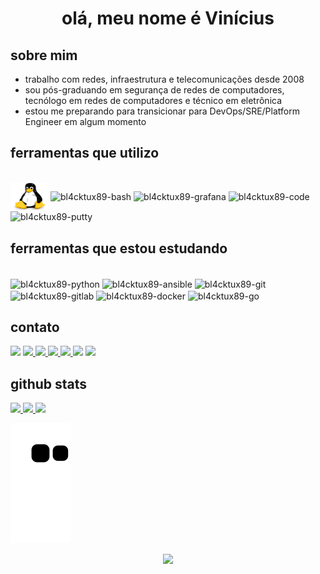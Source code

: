 <h1 align="center"> olá, meu nome é Vinícius </h1>

<h2 align="left"> sobre mim </h2>
<ul align="left">
  <li>trabalho com redes, infraestrutura e telecomunicações desde 2008</li>
  <li>sou pós-graduando em segurança de redes de computadores, tecnólogo em redes de computadores e técnico em eletrônica</li>
  <li>estou me preparando para transicionar para DevOps/SRE/Platform Engineer em algum momento</li>
</ul>

<h2 align="left">ferramentas que utilizo</h2>
<div align="left" style="display: inline_block"><br>
  <img align="center" alt="bl4cktux89-linux" height="45" width="60" src="https://github.com/devicons/devicon/blob/master/icons/linux/linux-original.svg">
  <img align="center" alt="bl4cktux89-bash" height="45" width="60" src="https://cdn.jsdelivr.net/gh/devicons/devicon/icons/bash/bash-original.svg">
  <img align="center" alt="bl4cktux89-grafana" height="45" width="60" src="https://cdn.jsdelivr.net/gh/devicons/devicon/icons/grafana/grafana-original.svg" />
  <img align="center" alt="bl4cktux89-code" height="45" width="60" src="https://cdn.jsdelivr.net/gh/devicons/devicon/icons/vscode/vscode-original.svg">
  <img align="center" alt="bl4cktux89-putty" height="45" width="60" src="https://cdn.jsdelivr.net/gh/devicons/devicon/icons/putty/putty-original.svg" />       
</div>

<h2 align="left">ferramentas que estou estudando</h2>
<div align="left" style="display: inline_block"><br>
  <img align="center" alt="bl4cktux89-python" height="45" width="60" src="https://cdn.jsdelivr.net/gh/devicons/devicon/icons/python/python-original.svg">
  <img align="center" alt="bl4cktux89-ansible" height="45" width="60" src="https://cdn.jsdelivr.net/gh/devicons/devicon/icons/ansible/ansible-original.svg" /> 
  <img align="center" alt="bl4cktux89-git" height="45" width="60" src="https://cdn.jsdelivr.net/gh/devicons/devicon/icons/git/git-original.svg">
  <img align="center" alt="bl4cktux89-gitlab" height="45" width="60" src="https://cdn.jsdelivr.net/gh/devicons/devicon/icons/gitlab/gitlab-original.svg" />
  <img align="center" alt="bl4cktux89-docker" height="45" width="60" src="https://cdn.jsdelivr.net/gh/devicons/devicon/icons/docker/docker-original.svg">
  <img align="center" alt="bl4cktux89-go" height="45" width="60" src="https://cdn.jsdelivr.net/gh/devicons/devicon/icons/go/go-original.svg">
</div>

<h2 align="left"> contato </h2>
<div align="left">
  <a href="https://www.linkedin.com/in/vinicius-santana-da-silva" target="_blank"><img src="https://img.shields.io/badge/-LinkedIn-%230077B5?style=for-the-badge&logo=linkedin&logoColor=white" target="_blank"></a>
  <a href="https://t.me/bl4cktux89" target="_blank"><img src="https://img.shields.io/badge/Telegram-2CA5E0?style=for-the-badge&logo=telegram&logoColor=white">
  <a href="https://linktr.ee/bl4cktux89" target="_blank"><img src="https://img.shields.io/badge/linktree-39E09B?style=for-the-badge&logo=linktree&logoColor=white">
  <a href="https://www.twitch.tv/bl4cktux89" target="_blank"><img src="https://img.shields.io/badge/Twitch-9146FF?style=for-the-badge&logo=twitch&logoColor=white">
  <a href="https://www.youtube.com/channel/UCV_Yue-jXFiVJ4pWzeUQmgg" target="_blank"><img src="https://img.shields.io/badge/YouTube-FF0000?style=for-the-badge&logo=youtube&logoColor=white">
  <a href="https://www.instagram.com/bl4cktux89/" target="_blank"><img src="https://img.shields.io/badge/Instagram-E4405F?style=for-the-badge&logo=instagram&logoColor=white" target="_blank"></a>
  <a href="https://www.twitter.com/bl4cktux89/" target="_blank"><img src="https://img.shields.io/badge/Twitter-1DA1F2?style=for-the-badge&logo=twitter&logoColor=white" target="_blank"></a>
</div>  

<h2 align="left"> github stats</h2>
<div align="left">
  <a href="https://github.com/bl4cktux89">
  <img height="160em" src="https://github-readme-stats.vercel.app/api?username=bl4cktux89&show_icons=true&theme=dark&include_all_commits=true&count_private=true"/>
  <img height="160em" src="https://github-readme-stats.vercel.app/api/top-langs/?username=bl4cktux89&layout=compact&langs_count=7&theme=dark"/>
  <img height="160em" src="https://starchart.cc/{username}/{repo}.svg">

  ![Snake animation](https://github.com/bl4cktux89/bl4cktux89/blob/output/github-contribution-grid-snake.svg)
</div>

<div align="center">
  <img src="http://ForTheBadge.com/images/badges/built-with-love.svg">